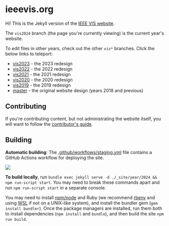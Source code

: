 # ieeevis.org

Hi!  This is the Jekyll version of the [IEEE VIS website](http://ieeevis.org).

The `vis2024` branch (the page you're currently viewing) is the current year's website.

To edit files in other years, check out the other `vis*` branches.  Click the below links to teleport:
- [vis2023](https://github.com/ieee-vgtc/ieeevis.org/tree/vis2023) - the 2023 redesign
- [vis2022](https://github.com/ieee-vgtc/ieeevis.org/tree/vis2022) - the 2022 redesign
- [vis2021](https://github.com/ieee-vgtc/ieeevis.org/tree/vis2021) - the 2021 redesign
- [vis2020](https://github.com/ieee-vgtc/ieeevis.org/tree/vis2020) - the 2020 redesign
- [vis2019](https://github.com/ieee-vgtc/ieeevis.org/tree/vis2019) - the 2019 redesign
- [master](https://github.com/ieee-vgtc/ieeevis.org/tree/master) - the original website design (years 2018 and previous)

## Contributing

If you're contributing content, but not administrating the website itself, you will want to follow the [contributor's guide](http://ieeevis.org/year/2024/info/contributing).

## Building

**Automatic building**: The [.github/workflows/staging.yml](/.github/workflows/staging.yml) file contains a GitHub Actions workflow for deploying the site.

![](https://github.com/ieee-vgtc/ieeevis.org/workflows/build%20staging/badge.svg)

**To build locally**, run `bundle exec jekyll serve -d ./_site/year/2024 && npm run-script start`.  You may need to break these commands apart and run `npm run-script start` in a separate console.

You may need to install [npm/node](https://nodejs.org) and Ruby (we recommend [rbenv](https://github.com/rbenv/rbenv#readme) and using [WSL](https://docs.microsoft.com/en-us/windows/wsl/install-win10) if not on a UNIX-like system), and install the bundler gem (`gem install bundler`).   Once the package managers are installed, run them both to install dependencies (`npm install` and `bundle`), and then build the site `npm run build`.

